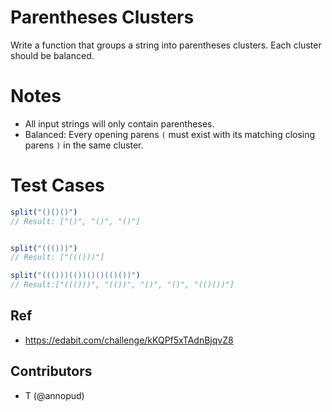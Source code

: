 # Parentheses Clusters

Write a function that groups a string into parentheses clusters. Each cluster should be balanced.

# Notes

- All input strings will only contain parentheses.
- Balanced: Every opening parens ```(``` must exist with its matching closing parens ```)``` in the same cluster.

# Test Cases

```js
split("()()()")
// Result: ["()", "()", "()"]
```

```js

split("((()))")
// Result: ["((()))"]
```

```js
split("((()))(())()()(()())")
// Result:["((()))", "(())", "()", "()", "(()())"]
```
## Ref

- https://edabit.com/challenge/kKQPf5xTAdnBjqvZ8

## Contributors

- T (@annopud)
